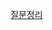 [질문정리](https://vivacious-spy-a54.notion.site/_-_Q-247adfb0be1680368c94e07b9ac847a0?source=copy_link)
